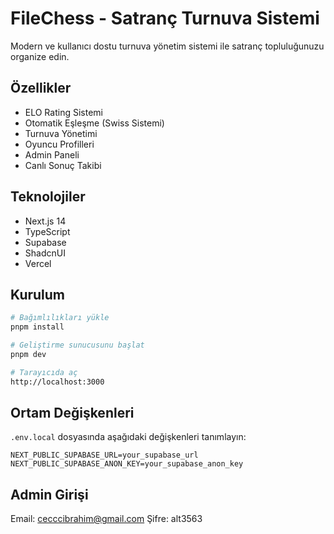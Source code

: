 # FileChess - Satranç Turnuva Sistemi

Modern ve kullanıcı dostu turnuva yönetim sistemi ile satranç topluluğunuzu organize edin.

## Özellikler

- ELO Rating Sistemi
- Otomatik Eşleşme (Swiss Sistemi)
- Turnuva Yönetimi
- Oyuncu Profilleri
- Admin Paneli
- Canlı Sonuç Takibi

## Teknolojiler

- Next.js 14
- TypeScript
- Supabase
- ShadcnUI
- Vercel

## Kurulum

```bash
# Bağımlılıkları yükle
pnpm install

# Geliştirme sunucusunu başlat
pnpm dev

# Tarayıcıda aç
http://localhost:3000
```

## Ortam Değişkenleri

`.env.local` dosyasında aşağıdaki değişkenleri tanımlayın:

```env
NEXT_PUBLIC_SUPABASE_URL=your_supabase_url
NEXT_PUBLIC_SUPABASE_ANON_KEY=your_supabase_anon_key
```

## Admin Girişi

Email: cecccibrahim@gmail.com
Şifre: alt3563